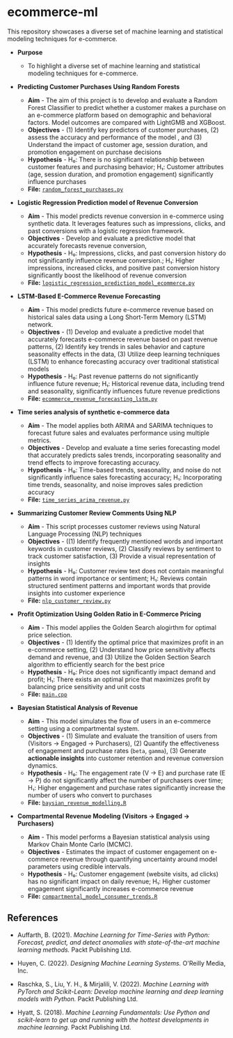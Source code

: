 # ecommerce-ml
This repository showcases a diverse set of machine learning and statistical modeling techniques for e-commerce.

* **Purpose** 
  - To highlight a diverse set of machine learning and statistical modeling techniques for e-commerce.
 
* **Predicting Customer Purchases Using Random Forests**
  - **Aim** - The aim of this project is to develop and evaluate a Random Forest Classifier to predict whether a customer makes a purchase on an e-commerce platform based on demographic and behavioral factors. Model outcomes are compared with LightGMB and XGBoost.
  - **Objectives** - (1) Identify key predictors of customer purchases, (2) assess the accuracy and performance of the model , and (3) Understand the impact of customer age, session duration, and promotion engagement on purchase decisions
  - **Hypothesis** - H₀: There is no significant relationship between customer features and purchasing behavior; H₁: Customer attributes (age, session duration, and promotion engagement) significantly influence purchases
  - **File:** [`random_forest_purchases.py`](https://github.com/h-hedman/ecommerce-ml/blob/main/logistic_regression_prediction_model_ecommerce.py)
* **Logistic Regression Prediction model of Revenue Conversion**
  - **Aim** - This model predicts revenue conversion in e-commerce using synthetic data. It leverages features such as impressions, clicks, and past conversions with a logistic regression framework. 
  - **Objectives** - Develop and evaluate a predictive model that accurately forecasts revenue conversion, 
  - **Hypothesis** - H₀: Impressions, clicks, and past conversion history do not significantly influence revenue conversion.; H₁: Higher impressions, increased clicks, and positive past conversion history significantly boost the likelihood of revenue conversion
  - **File:** [`logistic_regression_prediction_model_ecommerce.py`](https://raw.githubusercontent.com/h-hedman/ecommerce-ml/refs/heads/main/logistic_regression_prediction_model_ecommerce.py)
* **LSTM-Based E-Commerce Revenue Forecasting**
  - **Aim** - This model predicts future e-commerce revenue based on historical sales data using a Long Short-Term Memory (LSTM) network. 
  - **Objectives** - (1) Develop and evaluate a predictive model that accurately forecasts e-commerce revenue based on past revenue patterns, (2) Identify key trends in sales behavior and capture seasonality effects in the data, (3) Utilize deep learning techniques (LSTM) to enhance forecasting accuracy over traditional statistical models 
  - **Hypothesis** - H₀: Past revenue patterns do not significantly influence future revenue; H₁: Historical revenue data, including trend and seasonality, significantly influences future revenue predictions
  - **File:** [`ecommerce_revenue_forecasting_lstm.py`](https://raw.githubusercontent.com/h-hedman/ecommerce-ml/refs/heads/main/ecommerce_revenue_forecasting_lstm.py)
* **Time series analysis of synthetic e-commerce data**
  - **Aim** - The model applies both ARIMA and SARIMA techniques to forecast future sales and evaluates performance using multiple metrics.
  - **Objectives** - Develop and evaluate a time series forecasting model that accurately predicts sales trends, incorporating seasonality and trend effects to improve forecasting accuracy.
  - **Hypothesis** - H₀: Time-based trends, seasonality, and noise do not significantly influence sales forecasting accuracy; H₁: Incorporating time trends, seasonality, and noise improves sales prediction accuracy
  - **File:** [`time_series_arima_revenue.py`](https://raw.githubusercontent.com/h-hedman/ecommerce-ml/refs/heads/main/time_series_arima_revenue.py)
* **Summarizing Customer Review Comments Using NLP**
  - **Aim** - This script processes customer reviews using Natural Language Processing (NLP) techniques
  - **Objectives** - ((1) Identify frequently mentioned words and important keywords in customer reviews, (2) Classify reviews by sentiment to track customer satisfaction, (3) Provide a visual representation of insights
  - **Hypothesis** - H₀: Customer review text does not contain meaningful patterns in word importance or sentiment; H₁: Reviews contain structured sentiment patterns and important words that provide insights into customer experience
  - **File:** [`nlp_customer_review.py`](https://raw.githubusercontent.com/h-hedman/ecommerce-ml/refs/heads/main/nlp_customer_review.py)
* **Profit Optimization Using Golden Ratio in E-Commerce Pricing**
  - **Aim** - This model applies the Golden Search alogirthm for optimal price selection. 
  - **Objectives** - (1) Identify the optimal price that maximizes profit in an e-commerce setting, (2) Understand how price sensitivity affects demand and revenue, and (3) Utilize the Golden Section Search algorithm to efficiently search for the best price  
  - **Hypothesis** - H₀: Price does not significantly impact demand and profit; H₁: There exists an optimal price that maximizes profit by balancing price sensitivity and unit costs
  - **File:** [`main.cpp`](https://raw.githubusercontent.com/h-hedman/ecommerce-ml/refs/heads/main/main.cpp)
* **Bayesian Statistical Analysis of Revenue**
  - **Aim** - This model simulates the flow of users in an e-commerce setting using a compartmental system. 
  - **Objectives** - (1) Simulate and evaluate the transition of users from (Visitors → Engaged → Purchasers), (2) Quantify the effectiveness of engagement and purchase rates (`beta`, `gamma`), (3) Generate **actionable insights** into customer retention and revenue conversion dynamics.
  - **Hypothesis** - H₀: The engagement rate (V → E) and purchase rate (E → P) do not significantly affect the number of purchasers over time; H₁: Higher engagement and purchase rates significantly increase the number of users who convert to purchases
  - **File:** [`baysian_revenue_modelling.R`](https://raw.githubusercontent.com/h-hedman/ecommerce-ml/refs/heads/main/baysian_revenue_modelling.R)  
* **Compartmental Revenue Modeling (Visitors → Engaged → Purchasers)**
  - **Aim** - This model performs a Bayesian statistical analysis using Markov Chain Monte Carlo (MCMC).
  - **Objectives** - Estimates the impact of customer engagement on e-commerce revenue through quantifying uncertainty around model parameters using credible intervals.
  - **Hypothesis** - H₀: Customer engagement (website visits, ad clicks) has no significant impact on daily revenue; H₁: Higher customer engagement significantly increases e-commerce revenue
  - **File:** [`compartmental_model_consumer_trends.R`](https://raw.githubusercontent.com/h-hedman/ecommerce-ml/refs/heads/main/compartmental_model_consumer_trends.R)  

## References  

- Auffarth, B. (2021). *Machine Learning for Time-Series with Python: Forecast, predict, and detect anomalies with state-of-the-art machine learning methods.* Packt Publishing Ltd.  

- Huyen, C. (2022). *Designing Machine Learning Systems.* O'Reilly Media, Inc.  

- Raschka, S., Liu, Y. H., & Mirjalili, V. (2022). *Machine Learning with PyTorch and Scikit-Learn: Develop machine learning and deep learning models with Python.* Packt Publishing Ltd.  

- Hyatt, S. (2018). *Machine Learning Fundamentals: Use Python and scikit-learn to get up and running with the hottest developments in machine learning.* Packt Publishing Ltd.  



